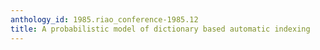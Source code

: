 ```yaml
---
anthology_id: 1985.riao_conference-1985.12
title: A probabilistic model of dictionary based automatic indexing
---
```

